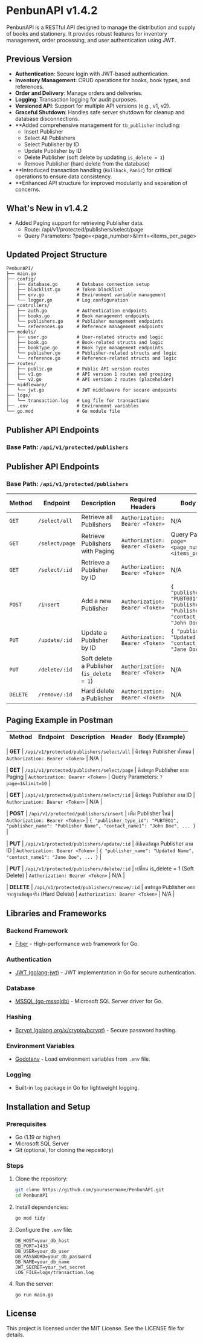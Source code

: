 
# PenbunAPI v1.4.2

PenbunAPI is a RESTful API designed to manage the distribution and supply of books and stationery. It provides robust features for inventory management, order processing, and user authentication using JWT.

## Previous Version
- **Authentication**: Secure login with JWT-based authentication.
- **Inventory Management**: CRUD operations for books, book types, and references.
- **Order and Delivery**: Manage orders and deliveries.
- **Logging**: Transaction logging for audit purposes.
- **Versioned API**: Support for multiple API versions (e.g., v1, v2).
- **Graceful Shutdown**: Handles safe server shutdown for cleanup and database disconnections.
- **Added comprehensive management for `tb_publisher` including:
  - Insert Publisher
  - Select All Publishers
  - Select Publisher by ID
  - Update Publisher by ID
  - Delete Publisher (soft delete by updating `is_delete = 1`)
  - Remove Publisher (hard delete from the database)
- **Introduced transaction handling (`Rollback`, `Panic`) for critical operations to ensure data consistency.
- **Enhanced API structure for improved modularity and separation of concerns.

## What's New in v1.4.2

- Added Paging support for retrieving Publisher data.
  - Route: /api/v1/protected/publishers/select/page
  - Query Parameters: ?page=<page_number>&limit=<items_per_page>

## Updated Project Structure

```
PenbunAPI/
├── main.go
├── config/
│   ├── database.go       # Database connection setup
│   ├── blacklist.go      # Token blacklist
│   ├── env.go            # Environment variable management
│   └── logger.go         # Log configuration
├── controllers/
│   ├── auth.go           # Authentication endpoints
│   ├── books.go          # Book management endpoints
│   └── publishers.go     # Publisher management endpoints
│   └── references.go     # Reference management endpoints
├── models/
│   ├── user.go           # User-related structs and logic
│   ├── book.go           # Book-related structs and logic
│   ├── bookType.go       # Book Type management endpoints
│   └── publisher.go      # Publisher-related structs and logic
│   └── reference.go      # Reference-related structs and logic
├── routes/
│   ├── public.go         # Public API version routes
│   ├── v1.go             # API version 1 routes and grouping
│   └── v2.go             # API version 2 routes (placeholder)
├── middleware/
│   └── jwt.go            # JWT middleware for secure endpoints
├── logs/
│   └── transaction.log   # Log file for transactions
├── .env                  # Environment variables
└── go.mod                # Go module file
```

## Publisher API Endpoints

### Base Path: `/api/v1/protected/publishers`

Publisher API Endpoints
-----------------------

### Base Path: `/api/v1/protected/publishers`

| Method | Endpoint | Description | Required Headers | Body Example |
| --- | --- | --- | --- | --- |
| `GET` | `/select/all` | Retrieve all Publishers | `Authorization: Bearer <Token>` | N/A |
| `GET` | `/select/page` | Retrieve Publishers with Paging | `Authorization: Bearer <Token>` | Query Parameters: `?page=<page_number>&limit=<items_per_page>` |
| `GET` | `/select/:id` | Retrieve a Publisher by ID | `Authorization: Bearer <Token>` | N/A |
| `POST` | `/insert` | Add a new Publisher | `Authorization: Bearer <Token>` | `{ "publisher_type_id": "PUBT001", "publisher_name": "Publisher Name", "contact_name1": "John Doe", ... }` |
| `PUT` | `/update/:id` | Update a Publisher by ID | `Authorization: Bearer <Token>` | `{ "publisher_name": "Updated Name", "contact_name1": "Jane Doe", ... }` |
| `PUT` | `/delete/:id` | Soft delete a Publisher (`is_delete = 1`) | `Authorization: Bearer <Token>` | N/A |
| `DELETE` | `/remove/:id` | Hard delete a Publisher | `Authorization: Bearer <Token>` | N/A |

## Paging Example in Postman

| **Method** | **Endpoint** | **Description** | **Header** | **Body (Example)** |
| --- | --- | --- | --- | --- |

| **GET** | `/api/v1/protected/publishers/select/all` | ดึงข้อมูล Publisher ทั้งหมด | `Authorization: Bearer <Token>` | N/A |

| **GET** | `/api/v1/protected/publishers/select/page` | ดึงข้อมูล Publisher แบบ Paging | `Authorization: Bearer <Token>` | Query Parameters: `?page=1&limit=10` |

| **GET** | `/api/v1/protected/publishers/select/:id` | ดึงข้อมูล Publisher ตาม ID | `Authorization: Bearer <Token>` | N/A |

| **POST** | `/api/v1/protected/publishers/insert` | เพิ่ม Publisher ใหม่ | `Authorization: Bearer <Token>` | `{ "publisher_type_id": "PUBT001", "publisher_name": "Publisher Name", "contact_name1": "John Doe", ... }` |

| **PUT** | `/api/v1/protected/publishers/update/:id` | อัปเดตข้อมูล Publisher ตาม ID | `Authorization: Bearer <Token>` | `{ "publisher_name": "Updated Name", "contact_name1": "Jane Doe", ... }` |

| **PUT** | `/api/v1/protected/publishers/delete/:id` | เปลี่ยน is_delete = 1 (Soft Delete) | `Authorization: Bearer <Token>` | N/A |

| **DELETE** | `/api/v1/protected/publishers/remove/:id` | ลบข้อมูล Publisher ออกจากฐานข้อมูลจริง (Hard Delete) | `Authorization: Bearer <Token>` | N/A |

## Libraries and Frameworks

### Backend Framework
- [Fiber](https://gofiber.io/) - High-performance web framework for Go.

### Authentication
- [JWT (golang-jwt)](https://github.com/golang-jwt/jwt) - JWT implementation in Go for secure authentication.

### Database
- [MSSQL (go-mssqldb)](https://github.com/denisenkom/go-mssqldb) - Microsoft SQL Server driver for Go.

### Hashing
- [Bcrypt (golang.org/x/crypto/bcrypt)](https://pkg.go.dev/golang.org/x/crypto/bcrypt) - Secure password hashing.

### Environment Variables
- [Godotenv](https://github.com/joho/godotenv) - Load environment variables from `.env` file.

### Logging
- Built-in `log` package in Go for lightweight logging.

## Installation and Setup

### Prerequisites
- Go (1.19 or higher)
- Microsoft SQL Server
- Git (optional, for cloning the repository)

### Steps
1. Clone the repository:
   ```bash
   git clone https://github.com/yourusername/PenbunAPI.git
   cd PenbunAPI
   ```

2. Install dependencies:
   ```bash
   go mod tidy
   ```

3. Configure the `.env` file:
   ```
   DB_HOST=your_db_host
   DB_PORT=1433
   DB_USER=your_db_user
   DB_PASSWORD=your_db_password
   DB_NAME=your_db_name
   JWT_SECRET=your_jwt_secret
   LOG_FILE=logs/transaction.log
   ```

4. Run the server:
   ```bash
   go run main.go
   ```

## License

This project is licensed under the MIT License. See the LICENSE file for details.
